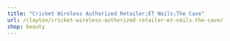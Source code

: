 ```yaml
---
title: "Cricket Wireless Authorized Retailer;ET Nails;The Cave"
url: /clayton/cricket-wireless-authorized-retailer-et-nails-the-cave/
shop: beauty
---
```

